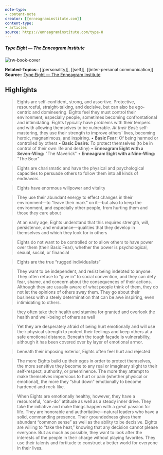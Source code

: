 ```yaml
---
note-type:
- content-note
creator: [[enneagraminstitute.com]]
content-type: 
- articles
source: https://enneagraminstitute.com/type-8
---
```

##### Type Eight — The Enneagram Institute
![rw-book-cover](https://readwise-assets.s3.amazonaws.com/static/images/article2.74d541386bbf.png)

**Related-Topics**:: [[personality]], [[self]], [[inter-personal communication]]
**Source**:: [Type Eight — The Enneagram Institute](https://enneagraminstitute.com/type-8)

## Highlights

> Eights are self-confident, strong, and assertive. Protective, resourceful, straight-talking, and decisive, but can also be ego-centric and domineering. Eights feel they must control their environment, especially people, sometimes becoming confrontational and intimidating. Eights typically have problems with their tempers and with allowing themselves to be vulnerable. *At their Best*: self- mastering, they use their strength to improve others' lives, becoming heroic, magnanimous, and inspiring.
 • **Basic Fear:** Of being harmed or controlled by others
 • **Basic Desire:** To protect themselves (to be in control of their own life 
 and destiny)
 • **Enneagram Eight with a Seven-Wing:** "The Maverick"
 • **Enneagram Eight with a Nine-Wing:** "The Bear"


> Eights are charismatic and have the physical and psychological capacities to persuade others to follow them into all kinds of endeavors


> Eights have enormous willpower and vitality


> They use their abundant energy to effect changes in their environment—to “leave their mark" on it—but also to keep the environment, and especially other people, from hurting them and those they care about


> At an early age, Eights understand that this requires strength, will, persistence, and endurance—qualities that they develop in themselves and which they look for in others


> Eights do not want to be controlled or to allow others to have power over them (their Basic Fear), whether the power is psychological, sexual, social, or financial


> Eights are the true “rugged individualists”


> They want to be independent, and resist being indebted to anyone. They often refuse to “give in” to social convention, and they can defy fear, shame, and concern about the consequences of their actions. Although they are usually aware of what people think of them, they do not let the opinions of others sway them. They go about their business with a steely determination that can be awe inspiring, even intimidating to others.


> they often take their health and stamina for granted and overlook the health and well-being of others as well


> Yet they are desperately afraid of being hurt emotionally and will use their physical strength to protect their feelings and keep others at a safe emotional distance. Beneath the tough façade is vulnerability, although it has been covered over by layer of emotional armor.


> beneath their imposing exterior, Eights often feel hurt and rejected


> The more Eights build up their egos in order to protect themselves, the more sensitive they become to any real or imaginary slight to their self-respect, authority, or preeminence. The more they attempt to make themselves impervious to hurt or pain (whether physical or emotional), the more they “shut down” emotionally to become hardened and rock-like.


> When Eights are emotionally healthy, however, they have a resourceful, “can-do” attitude as well as a steady inner drive. They take the initiative and make things happen with a great passion for life. They are honorable and authoritative—natural leaders who have a solid, commanding presence. Their groundedness gives them abundant “common sense” as well as the ability to be decisive. Eights are willing to “take the heat,” knowing that any decision cannot please everyone. But as much as possible, they want to look after the interests of the people in their charge without playing favorites. They use their talents and fortitude to construct a better world for everyone in their lives.
